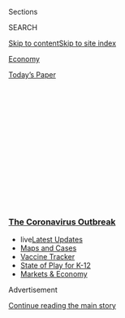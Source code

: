 <div id="app">

<div>

<div>

<div>

<div class="NYTAppHideMasthead css-1q2w90k e1suatyy0">

<div class="section css-ui9rw0 e1suatyy2">

<div class="css-eph4ug er09x8g0">

<div class="css-6n7j50">

</div>

<span class="css-1dv1kvn">Sections</span>

<div class="css-10488qs">

<span class="css-1dv1kvn">SEARCH</span>

</div>

[Skip to content](#site-content)[Skip to site
index](#site-index)

</div>

<div id="masthead-section-label" class="css-1wr3we4 eaxe0e00">

[Economy](https://www.nytimes3xbfgragh.onion/section/business/economy)

</div>

<div class="css-10698na e1huz5gh0">

</div>

</div>

<div id="masthead-bar-one" class="section hasLinks css-15hmgas e1csuq9d3">

<div class="css-uqyvli e1csuq9d0">

</div>

<div class="css-1uqjmks e1csuq9d1">

</div>

<div class="css-9e9ivx">

[](https://myaccount.nytimes3xbfgragh.onion/auth/login?response_type=cookie&client_id=vi)

</div>

<div class="css-1bvtpon e1csuq9d2">

[Today’s
Paper](https://www.nytimes3xbfgragh.onion/section/todayspaper)

</div>

</div>

</div>

</div>

<div data-aria-hidden="false">

<div id="site-content" data-role="main">

<div>

<div class="css-1aor85t" style="opacity:0.000000001;z-index:-1;visibility:hidden">

<div class="css-1hqnpie">

<div class="css-epjblv">

<span class="css-17xtcya">[Economy](/section/business/economy)</span><span class="css-x15j1o">|</span><span class="css-fwqvlz">‘It’s
a Wreck’: 3.3 Million File Unemployment Claims as Economy Comes
Apart</span>

</div>

<div class="css-k008qs">

<div class="css-1iwv8en">

<span class="css-18z7m18"></span>

<div>

</div>

</div>

<span class="css-1n6z4y">https://nyti.ms/3bvPHgr</span>

<div class="css-1705lsu">

<div class="css-4xjgmj">

<div class="css-4skfbu" data-role="toolbar" data-aria-label="Social Media Share buttons, Save button, and Comments Panel with current comment count" data-testid="share-tools">

  - 
  - 
  - 
  - 
    
    <div class="css-6n7j50">
    
    </div>

  - 

</div>

</div>

</div>

</div>

</div>

</div>

<div class="css-13pd83m">

<div class="css-l9svim">

### [<span class="css-pa1jbp"><span class="css-1rxm0ex">The Coronavirus</span><span class="css-1rxm0ex"> Outbreak</span></span>](https://www.nytimes3xbfgragh.onion/news-event/coronavirus?name=styln-coronavirus-markets&region=TOP_BANNER&variant=undefined&block=storyline_menu_recirc&action=click&pgtype=Article&impression_id=f0a00bb0-e108-11ea-8e18-f56000f9fafb)

  - <span class="css-ousu42"><span class="css-12clwdu">live</span>[Latest
    Updates](https://www.nytimes3xbfgragh.onion/2020/08/17/world/coronavirus-covid.html?name=styln-coronavirus-markets&region=TOP_BANNER&variant=undefined&block=storyline_menu_recirc&action=click&pgtype=Article&impression_id=f0a00bb1-e108-11ea-8e18-f56000f9fafb)</span>
  - <span class="css-ousu42">[Maps and
    Cases](https://www.nytimes3xbfgragh.onion/interactive/2020/us/coronavirus-us-cases.html?name=styln-coronavirus-markets&region=TOP_BANNER&variant=undefined&block=storyline_menu_recirc&action=click&pgtype=Article&impression_id=f0a00bb2-e108-11ea-8e18-f56000f9fafb)</span>
  - <span class="css-ousu42">[Vaccine
    Tracker](https://www.nytimes3xbfgragh.onion/interactive/2020/science/coronavirus-vaccine-tracker.html?name=styln-coronavirus-markets&region=TOP_BANNER&variant=undefined&block=storyline_menu_recirc&action=click&pgtype=Article&impression_id=f0a00bb3-e108-11ea-8e18-f56000f9fafb)</span>
  - <span class="css-ousu42">[State of Play for
    K-12](https://www.nytimes3xbfgragh.onion/2020/08/17/us/k-12-schools-reopening.html?name=styln-coronavirus-markets&region=TOP_BANNER&variant=undefined&block=storyline_menu_recirc&action=click&pgtype=Article&impression_id=f0a00bb4-e108-11ea-8e18-f56000f9fafb)</span>
  - <span class="css-ousu42">[Markets &
    Economy](https://www.nytimes3xbfgragh.onion/live/2020/08/17/business/stock-market-today-coronavirus?name=styln-coronavirus-markets&region=TOP_BANNER&variant=undefined&block=storyline_menu_recirc&action=click&pgtype=Article&impression_id=f0a032c0-e108-11ea-8e18-f56000f9fafb)</span>

</div>

</div>

<div id="top-wrapper" class="css-1sy8kpn">

<div id="top-slug" class="css-l9onyx">

Advertisement

</div>

[Continue reading the main
story](#after-top)

<div class="ad top-wrapper" style="text-align:center;height:100%;display:block;min-height:250px">

<div id="top" class="place-ad" data-position="top" data-size-key="top">

</div>

</div>

<div id="after-top">

</div>

</div>

<div>

<div id="sponsor-wrapper" class="css-1hyfx7x">

<div id="sponsor-slug" class="css-19vbshk">

Supported by

</div>

[Continue reading the main
story](#after-sponsor)

<div id="sponsor" class="ad sponsor-wrapper" style="text-align:center;height:100%;display:block">

</div>

<div id="after-sponsor">

</div>

</div>

<div class="css-186x18t">

</div>

<div class="css-ls6wgr ehdk2mb0">

# ‘It’s a Wreck’: 3.3 Million File Unemployment Claims as Economy Comes Apart

</div>

The weekly figure is among the first data on the economic toll of the
vast disruption of normal life and commerce caused by the coronavirus
pandemic.

<div class="css-79elbk" data-testid="photoviewer-wrapper">

<div class="css-z3e15g" data-testid="photoviewer-wrapper-hidden">

</div>

<div class="css-1a48zt4 ehw59r15" data-testid="photoviewer-children">

![<span class="css-16f3y1r e13ogyst0" data-aria-hidden="true">The
coronavirus outbreak has devastated the business of many U.S.
restaurants and retailers, including the Bendix Diner in Hasbrouck
Heights,
N.J. </span><span class="css-cnj6d5 e1z0qqy90" itemprop="copyrightHolder"><span class="css-1ly73wi e1tej78p0">Credit...</span><span><span>Bryan
Anselm for The New York
Times</span></span></span>](https://static01.graylady3jvrrxbe.onion/images/2020/03/26/business/26virus-jobs1a/merlin_170735211_f804388b-9379-4dbf-98e2-9bb4ae7b2980-articleLarge.jpg?quality=75&auto=webp&disable=upscale)

</div>

</div>

<div class="css-18e8msd">

<div class="css-otjvjh epjyd6m0">

<div class="css-nmf14i ey68jwv0" data-aria-hidden="true">

[![Ben
Casselman](https://static01.graylady3jvrrxbe.onion/images/2018/11/09/multimedia/author-ben-casselman/author-ben-casselman-thumbLarge.png
"Ben Casselman")](https://www.nytimes3xbfgragh.onion/by/ben-casselman)[![Patricia
Cohen](https://static01.graylady3jvrrxbe.onion/images/2018/02/16/multimedia/author-patricia-cohen/author-patricia-cohen-thumbLarge.jpg
"Patricia Cohen")](https://www.nytimes3xbfgragh.onion/by/patricia-cohen)[![Tiffany
Hsu](https://static01.graylady3jvrrxbe.onion/images/2018/12/06/multimedia/author-tiffany-hsu/author-tiffany-hsu-thumbLarge.png
"Tiffany Hsu")](https://www.nytimes3xbfgragh.onion/by/tiffany-hsu)

</div>

<div class="css-1baulvz">

By [<span class="css-1baulvz" itemprop="name">Ben
Casselman</span>](https://www.nytimes3xbfgragh.onion/by/ben-casselman),
[<span class="css-1baulvz" itemprop="name">Patricia
Cohen</span>](https://www.nytimes3xbfgragh.onion/by/patricia-cohen) and
[<span class="css-1baulvz last-byline" itemprop="name">Tiffany
Hsu</span>](https://www.nytimes3xbfgragh.onion/by/tiffany-hsu)

</div>

</div>

  - 
    
    <div class="css-ld3wwf e16638kd2">
    
    Published March 26, 2020Updated April 3,
    2020
    
    </div>

  - 
    
    <div class="css-4xjgmj">
    
    <div class="css-pvvomx" data-role="toolbar" data-aria-label="Social Media Share buttons, Save button, and Comments Panel with current comment count" data-testid="share-tools">
    
      - 
      - 
      - 
      - 
        
        <div class="css-6n7j50">
        
        </div>
    
      - 
    
    </div>
    
    </div>

</div>

</div>

<div class="section meteredContent css-1r7ky0e" name="articleBody" itemprop="articleBody">

<div class="css-1fanzo5 StoryBodyCompanionColumn">

<div class="css-53u6y8">

More than three million people filed for [unemployment
benefits](https://www.nytimes3xbfgragh.onion/2020/04/03/upshot/coronavirus-jobless-rate-great-depression.html)
last week, sending a collective shudder throughout the economy that is
unlike anything Americans have experienced.

The alarming numbers, in a report released by the Labor Department on
Thursday, provide some of the first hard data on the economic toll of
the
[coronavirus](https://www.nytimes3xbfgragh.onion/2020/04/03/upshot/coronavirus-jobless-rate-great-depression.html)
pandemic, which has shut down whole swaths of American life faster than
government statistics can keep track.

Just three weeks ago, barely 200,000 people applied for jobless
benefits, a historically low number. In the half-century that the
government has tracked applications, the worst week ever, with 695,000
so-called initial claims, had been in 1982.

</div>

</div>

<div class="css-1fanzo5 StoryBodyCompanionColumn">

<div class="css-53u6y8">

Thursday’s figure of nearly 3.3 million set a grim record. “A large part
of the economy just collapsed,” said Ben Herzon, executive director of
IHS Markit, a business data and analytics
firm.

</div>

</div>

<div class="css-nvxo42 e73j0it0">

<div class="css-1xdhyk6 erfvjey0">

<span class="css-1ly73wi e1tej78p0">Image</span>

<div class="css-zjzyr8">

<div data-testid="lazyimage-container" style="height:257.77777777777777px">

</div>

</div>

</div>

<span class="css-16f3y1r e13ogyst0" data-aria-hidden="true">An entrance
to the Bellagio in Las Vegas has been boarded
up.</span><span class="css-cnj6d5 e1z0qqy90" itemprop="copyrightHolder"><span class="css-1ly73wi e1tej78p0">Credit...</span><span>Joe
Buglewicz for The New York
Times</span></span>

<div class="css-1xdhyk6 erfvjey0">

<span class="css-1ly73wi e1tej78p0">Image</span>

<div class="css-zjzyr8">

<div data-testid="lazyimage-container" style="height:257.77777777777777px">

</div>

</div>

</div>

<span class="css-16f3y1r e13ogyst0" data-aria-hidden="true">An AT\&T
store in Chicago is closed under a state order tightly limiting business
operations.</span><span class="css-cnj6d5 e1z0qqy90" itemprop="copyrightHolder"><span class="css-1ly73wi e1tej78p0">Credit...</span><span>Taylor
Glascock for The New York Times</span></span>

</div>

<div class="css-1fanzo5 StoryBodyCompanionColumn">

<div class="css-53u6y8">

The numbers provided only the first hint of the economic cataclysm in
progress. Even comparatively optimistic forecasters expect millions more
lost jobs, and with them foreclosures, evictions and bankruptcies.
Thousands of businesses have closed in response to the pandemic, and
many will never reopen. Some economists say the decline in gross
domestic product this year could rival the worst years of the Great
Depression.

And there was fresh evidence on Thursday of the relentless course of the
virus itself. Cases in the United States now exceed 80,000, the most of
any nation, even China and Italy, [according to a New York Times
database](https://www.nytimes3xbfgragh.onion/interactive/2020/us/coronavirus-us-cases.html),
and more than 1,000 deaths across the country have been linked to the
virus.

At least 160 million people nationwide have been ordered to stay home.
Many hospitals are overwhelmed, while essential protective gear is in
short supply. “We are the new global epicenter of the disease,” said Dr.
Sara Keller, an infectious-disease specialist at Johns Hopkins Medicine.
“Now all we can do is to slow the transmission as much as possible.”

The situation in the New Orleans area is [particularly
acute](https://www.nytimes3xbfgragh.onion/2020/03/26/us/coronavirus-louisiana-new-orleans.html),
with the city reporting more than 800 cases, a higher total than most
states.

</div>

</div>

<div class="css-1fanzo5 StoryBodyCompanionColumn">

<div class="css-53u6y8">

In New York, the state hardest hit, Gov. Andrew M. Cuomo reported a 40
percent increase in hospitalized patients in one day, to well over
5,000. The surge dashed hopes that had been raised a day before, when
Mr. Cuomo said the state’s social-distancing measures seemed to be
slowing the growth in
hospitalizations.

<div id="NYT_MAIN_CONTENT_1_REGION" class="css-9tf9ac">

<div>

<div id="styln-covid-updates-markets" class="section interactive-content interactive-size-medium css-1ftcdic">

<div class="css-17ih8de interactive-body">

<div id="styln-briefing-block">

<div class="briefing-block-header-section">

# [Latest Updates: The Coronavirus Outbreak and the Economy](https://www.nytimes3xbfgragh.onion/live/2020/08/17/business/stock-market-today-coronavirus?action=click&pgtype=Article&state=default&region=MAIN_CONTENT_1&context=storylines_live_updates)

</div>

<div class="briefing-block-lb-items">

<div class="briefing-block-update-time">

[8h
ago](https://www.nytimes3xbfgragh.onion/live/2020/08/17/business/stock-market-today-coronavirus?action=click&pgtype=Article&state=default&region=MAIN_CONTENT_1&context=storylines_live_updates#robinhood-a-stock-trading-app-is-valued-at-11-2-billion-in-its-latest-funding-round)

</div>

<div>

[Robinhood, a stock trading app, is valued at $11.2 billion in its
latest funding
round.](https://www.nytimes3xbfgragh.onion/live/2020/08/17/business/stock-market-today-coronavirus?action=click&pgtype=Article&state=default&region=MAIN_CONTENT_1&context=storylines_live_updates#robinhood-a-stock-trading-app-is-valued-at-11-2-billion-in-its-latest-funding-round)

</div>

<div class="briefing-block-update-time">

[12h
ago](https://www.nytimes3xbfgragh.onion/live/2020/08/17/business/stock-market-today-coronavirus?action=click&pgtype=Article&state=default&region=MAIN_CONTENT_1&context=storylines_live_updates#new-unemployment-benefits-authorized-by-president-trump-wont-come-until-late-august)

</div>

<div>

[New unemployment benefits authorized by President Trump won’t come
until late
August.](https://www.nytimes3xbfgragh.onion/live/2020/08/17/business/stock-market-today-coronavirus?action=click&pgtype=Article&state=default&region=MAIN_CONTENT_1&context=storylines_live_updates#new-unemployment-benefits-authorized-by-president-trump-wont-come-until-late-august)

</div>

<div class="briefing-block-update-time">

[17h
ago](https://www.nytimes3xbfgragh.onion/live/2020/08/17/business/stock-market-today-coronavirus?action=click&pgtype=Article&state=default&region=MAIN_CONTENT_1&context=storylines_live_updates#heres-what-you-need-to-know-for-the-week-ahead)

</div>

<div>

[Here’s what you need to know for the week
ahead.](https://www.nytimes3xbfgragh.onion/live/2020/08/17/business/stock-market-today-coronavirus?action=click&pgtype=Article&state=default&region=MAIN_CONTENT_1&context=storylines_live_updates#heres-what-you-need-to-know-for-the-week-ahead)

</div>

</div>

<div class="briefing-block-footer">

<div class="briefing-block-footer-meta">

[See more
updates](https://www.nytimes3xbfgragh.onion/live/2020/08/17/business/stock-market-today-coronavirus?action=click&pgtype=Article&state=default&region=MAIN_CONTENT_1&context=storylines_live_updates)

</div>

<div class="briefing-block-briefinglinks">

<span>More live coverage:</span>
[Global](https://www.nytimes3xbfgragh.onion/2020/08/17/world/coronavirus-covid.html?action=click&pgtype=Article&state=default&region=MAIN_CONTENT_1&context=storylines_live_updates)

</div>

</div>

</div>

</div>

</div>

</div>

</div>

President Trump said the federal government planned to designate areas
as being at high, medium or low risk for spreading the virus to guide
local decisions on imposing or relaxing restrictions on movement and
commerce.

The terrifying speed of the U.S. economic collapse from the pandemic has
spurred lawmakers to action. Late Wednesday night, senators agreed on a
$2 trillion aid package that would provide cash payments to nearly all
Americans and would expand the unemployment system, among other changes.
Final congressional approval is expected on Friday.

The legislative action has helped buoy financial markets. A three-day
rally has lifted stocks in the S\&P 500 index more than 17 percent,
including a rise of 6.2 percent on Thursday, though prices remain far
lower than they were a month ago.

As staggering as the figures are for jobless claims, they almost
certainly understate the problem. Some part-time and low-wage workers
don’t qualify for unemployment benefits. Nor do gig workers, independent
contractors and the self-employed, although the emergency aid package
passed by the Senate would broaden eligibility to include many of them.
Others who do qualify may not know it. And the sudden rush of layoffs
[led to jammed phone lines and overwhelmed computer
servers](https://www.nytimes3xbfgragh.onion/2020/03/19/business/coronavirus-unemployment-states.html)
at unemployment offices across the country, leaving many people unable
to file claims.

The evening that Elise Quivey, 25, heard she was being furloughed from
her job in Chicago as a web designer for a cruise ship company, she
immediately clicked on the state’s unemployment benefits website. The
pages wouldn’t load. The next morning, as she tried to fill out the
online form, error messages kept flashing.

</div>

</div>

<div class="css-79elbk" data-testid="photoviewer-wrapper">

<div class="css-z3e15g" data-testid="photoviewer-wrapper-hidden">

</div>

<div class="css-1a48zt4 ehw59r15" data-testid="photoviewer-children">

![<span class="css-16f3y1r e13ogyst0" data-aria-hidden="true">Elise
Quivey was furloughed as a web designer for a cruise company. She
applied for unemployment benefits, but she is unsure if her claim went
through.</span><span class="css-cnj6d5 e1z0qqy90" itemprop="copyrightHolder"><span class="css-1ly73wi e1tej78p0">Credit...</span><span>Taylor
Glascock for The New York
Times</span></span>](https://static01.graylady3jvrrxbe.onion/images/2020/03/26/business/26virus-jobs4/26virus-jobs4-articleLarge.jpg?quality=75&auto=webp&disable=upscale)

</div>

</div>

<div class="css-1fanzo5 StoryBodyCompanionColumn">

<div class="css-53u6y8">

Days of calling have resulted in nagging busy signals. She is hoping
that her claim made it through, and that she will receive aid within a
few weeks, but she is not optimistic.

“There’s so many things up in the air right now, and it’s so stressful,”
she said. “It’s a wreck.”

Despite the glitches, Thursday’s figures suggest the scale of the
problem. In a single week, the pandemic wiped out a year and a half of
job gains. The past two weeks’ claims alone would be enough to push the
unemployment rate up to 5.7 percent from 3.5 percent in February — a
half-century low that now seems like ancient history.

The worst could be yet to come. Mr. Herzon of IHS Markit said he
expected a similarly large number next Thursday, when the Labor
Department releases its report on new claims filed this week.

Some forecasters think the unemployment rate could hit 10 percent this
summer, which would equal the highest level from the last recession more
than a decade ago. Back then, it took nearly two years for the jobless
rate to reach that height.

“What is really hard to fathom is just how fast these numbers are going
to escalate,” said Carl Tannenbaum, chief economist at Northern Trust.

Still, while there is little doubt that the numbers will get worse in
the short term, some economists remain optimistic that the pain will be
relatively short-lived. The congressional relief package is intended to,
in effect, press “pause” on the economy, allowing idled workers and
shuttered businesses to keep paying their bills so that they can spring
back quickly once the health crisis eases. If it works, the recovery
could be relatively swift; if it doesn’t, the cascade of layoffs and
business failures could stretch on far longer.

Quintina Moore-Caraway, a ramp agent at George Bush Intercontinental
Airport in Houston, was at work on March 13 when her supervisor called
her over. She was being furloughed, without pay, at the end of her
shift.

</div>

</div>

<div class="css-1fanzo5 StoryBodyCompanionColumn">

<div class="css-53u6y8">

“They said I could finish out my day on Friday, don’t come in on
Saturday, and I haven’t been back since, with no pay,” she
said.

</div>

</div>

<div class="css-79elbk" data-testid="photoviewer-wrapper">

<div class="css-z3e15g" data-testid="photoviewer-wrapper-hidden">

</div>

<div class="css-1a48zt4 ehw59r15" data-testid="photoviewer-children">

<div class="css-1xdhyk6 erfvjey0">

<span class="css-1ly73wi e1tej78p0">Image</span>

<div class="css-zjzyr8">

<div data-testid="lazyimage-container" style="height:257.77777777777777px">

</div>

</div>

</div>

<span class="css-16f3y1r e13ogyst0" data-aria-hidden="true">Quintina
Moore-Caraway was furloughed from her job almost two weeks ago, leaving
her scrambling to find new
employment. </span><span class="css-cnj6d5 e1z0qqy90" itemprop="copyrightHolder"><span class="css-1ly73wi e1tej78p0">Credit...</span><span>Michael
Starghill Jr. for The New York Times</span></span>

</div>

</div>

<div class="css-1fanzo5 StoryBodyCompanionColumn">

<div class="css-53u6y8">

Ms. Moore-Caraway, 46, was barely getting by on the $10 an hour she
earned at the airport. She has no savings, and no idea how she will pay
her $688 rent bill on April 1. She hasn’t been in the job long enough to
qualify for unemployment, and the few places still hiring during the
pandemic aren’t near bus routes.

“Through all the hurricanes, floods, I’ve never seen anything like
this,” she said. “On the movies I have, not in real life.”

Low-wage workers — many of them black, like Ms. Moore-Caraway, or
Hispanic — have been hit especially hard by the sudden economic
reversal. Many work in the industries most affected by the outbreak,
such as restaurants and travel, and few can work from home. They are
also less likely to have sick leave or other paid time off, and they
have less money saved to help overcome a missed paycheck.

Black and Hispanic workers “always bear the brunt” of economic
slowdowns, said Alix Gould-Werth, a researcher at the Washington Center
for Equitable Growth, a left-leaning think tank. “Now they’re bearing
the brunt of these twin crises, the health crisis and the economic
crisis.”

</div>

</div>

<div class="css-79elbk" data-testid="photoviewer-wrapper">

<div class="css-z3e15g" data-testid="photoviewer-wrapper-hidden">

</div>

<div class="css-1a48zt4 ehw59r15" data-testid="photoviewer-children">

<div class="css-1xdhyk6 erfvjey0">

<span class="css-1ly73wi e1tej78p0">Image</span>

<div class="css-zjzyr8">

<div data-testid="lazyimage-container" style="height:257.77777777777777px">

</div>

</div>

</div>

<span class="css-16f3y1r e13ogyst0" data-aria-hidden="true">A New York
State Department of Labor office in Brooklyn. States’ unemployment
offices have been
swamped.</span><span class="css-cnj6d5 e1z0qqy90" itemprop="copyrightHolder"><span class="css-1ly73wi e1tej78p0">Credit...</span><span>Hiroko
Masuike/The New York Times</span></span>

</div>

</div>

<div class="css-1fanzo5 StoryBodyCompanionColumn">

<div class="css-53u6y8">

Some help may be on the way for workers like Ms. Moore-Caraway. Under
the congressional [aid
package](https://www.nytimes3xbfgragh.onion/2020/03/25/us/politics/whats-in-coronavirus-stimulus-bill.html?action=click&module=Spotlight&pgtype=Homepage),
[most
families](https://www.nytimes3xbfgragh.onion/article/coronavirus-stimulus-package-questions-answers.html)
would receive $1,200 per adult and $500 per child in direct payments.
The bill would also increase unemployment benefits by $600 a week and
extend how long laid-off workers could receive benefits. And it would
waive some requirements for receiving jobless benefits, like the
requirement that recipients look for work.

It would not, however, expand the food-assistance program formerly known
as food stamps.

An earlier relief bill, passed by Congress last week, provided $1
billion to help state unemployment systems that are breaking under the
stress of record call volumes. Departments across the country reported
huge spikes in call volumes and online applications.

The surge in applications was a particular challenge because departments
were staffed — and funded — for a labor market that had until recently
been setting records for its strength.

Colorado’s Department of Labor and Employment had 70 people working on
unemployment claims before the coronavirus outbreak. It added 90 people
to help respond to calls and process claims on Monday, pulling them off
other jobs in the department. Roughly 80 percent of workers are at home,
while the rest are in a call center in downtown Denver that during the
last recession had hundreds of workers dealing with
claims.

</div>

</div>

<div class="css-79elbk" data-testid="photoviewer-wrapper">

<div class="css-z3e15g" data-testid="photoviewer-wrapper-hidden">

</div>

<div class="css-1a48zt4 ehw59r15" data-testid="photoviewer-children">

<div class="css-1xdhyk6 erfvjey0">

<span class="css-1ly73wi e1tej78p0">Image</span>

<div class="css-zjzyr8">

<div data-testid="lazyimage-container" style="height:257.77777777777777px">

</div>

</div>

</div>

<span class="css-16f3y1r e13ogyst0" data-aria-hidden="true">Riley Travis
at the Colorado Department of Labor and Employment, which has added
dozens of people to help respond to a deluge of
calls.</span><span class="css-cnj6d5 e1z0qqy90" itemprop="copyrightHolder"><span class="css-1ly73wi e1tej78p0">Credit...</span><span>Daniel
Brenner for The New York Times</span></span>

</div>

</div>

<div class="css-1fanzo5 StoryBodyCompanionColumn">

<div class="css-53u6y8">

“Where we maybe had eight months to prepare heading into the recession,
we had five days to respond to coronavirus,” said Cher Haavind, the
department’s deputy executive director.

On Monday, nearly 100,000 call attempts were made by 10 a.m., when the
call center normally receives 6,000 calls in an entire week. The
department put in place a new process under which those filing claims
submit their forms at specified times based on their last names. Even
so, Ms. Haavind said, the crush of applications has strained not just
the department’s systems but also its employees.

</div>

</div>

<div class="css-1fanzo5 StoryBodyCompanionColumn">

<div class="css-53u6y8">

“They are talking to stressed-out people, and they are also stressed
out,” she said.

For laid-off workers, the anxiety is racking.

Mere weeks ago, Bill Copperfield had steady work installing drywall in
commercial buildings in Hawaii. Then he caught a cold and, in the
suddenly cautious world of coronavirus, was told not to come to work,
meaning he wasn’t paid. By the time he was healthy again, the job had
shut down and the state government was telling nonessential workers to
stay home. He has tried repeatedly to file an unemployment claim, but
hasn’t managed to get through.

“So right now I am three weeks without income and I’ve got my rent
coming up, I’ve got food I’ve got to buy,” Mr. Copperfield said.
“Definitely I won’t be paying bills this month.”

Mr. Copperfield, 45, has been laid off in the past, including during the
2008-9 housing crisis, in which he ended up losing his home to
foreclosure. But even then, he said, he was able to go out and find work
as a handyman or even sell fish he caught.

“At least then I could go out and hustle work, even if it wasn’t in my
field,” he said. “Nobody can work right now, we’re on like lockdown. And
even if I could find side work, I’d be putting my family at risk.”

</div>

</div>

<div>

</div>

</div>

<div>

</div>

<div>

</div>

<div>

</div>

<div>

<div id="bottom-wrapper" class="css-1ede5it">

<div id="bottom-slug" class="css-l9onyx">

Advertisement

</div>

[Continue reading the main
story](#after-bottom)

<div id="bottom" class="ad bottom-wrapper" style="text-align:center;height:100%;display:block;min-height:90px">

</div>

<div id="after-bottom">

</div>

</div>

</div>

</div>

</div>

## Site Index

<div>

</div>

## Site Information Navigation

  - [© <span>2020</span> <span>The New York Times
    Company</span>](https://help.nytimes3xbfgragh.onion/hc/en-us/articles/115014792127-Copyright-notice)

<!-- end list -->

  - [NYTCo](https://www.nytco.com/)
  - [Contact
    Us](https://help.nytimes3xbfgragh.onion/hc/en-us/articles/115015385887-Contact-Us)
  - [Work with us](https://www.nytco.com/careers/)
  - [Advertise](https://nytmediakit.com/)
  - [T Brand Studio](http://www.tbrandstudio.com/)
  - [Your Ad
    Choices](https://www.nytimes3xbfgragh.onion/privacy/cookie-policy#how-do-i-manage-trackers)
  - [Privacy](https://www.nytimes3xbfgragh.onion/privacy)
  - [Terms of
    Service](https://help.nytimes3xbfgragh.onion/hc/en-us/articles/115014893428-Terms-of-service)
  - [Terms of
    Sale](https://help.nytimes3xbfgragh.onion/hc/en-us/articles/115014893968-Terms-of-sale)
  - [Site
    Map](https://spiderbites.nytimes3xbfgragh.onion)
  - [Help](https://help.nytimes3xbfgragh.onion/hc/en-us)
  - [Subscriptions](https://www.nytimes3xbfgragh.onion/subscription?campaignId=37WXW)

</div>

</div>

</div>

</div>
